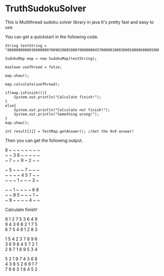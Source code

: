 # TruthSudokuSolver
This is Multithread sudoku solver library in java
It's pretty fast and easy to use.

You can get a quickstart in the following code.

	String testString = "800000000003600000070090200050007000000045700000100030001000068008500010090000400";
	
	SudokuMap map = new SudokuMap(testString);
		
	boolean useThread = false;
			
	map.show();
			
	map.calculate(useThread);
			
	if(map.isFinish()){
		System.out.println("Calculate finish!");
	}
	else{
		System.out.println("Calculate not finish!");
		System.out.println("Something wrong!");
	}
	map.show();
	
	int result[][] = TestMap.getAnswer(); //Get the 9x9 answer!

Then you can get the following output.

  8  ~  ~   ~  ~  ~   ~  ~  ~  
  ~  ~  3   6  ~  ~   ~  ~  ~  
  ~  7  ~   ~  9  ~   2  ~  ~  

  ~  5  ~   ~  ~  7   ~  ~  ~  
  ~  ~  ~   ~  4  5   7  ~  ~  
  ~  ~  ~   1  ~  ~   ~  3  ~  

  ~  ~  1   ~  ~  ~   ~  6  8  
  ~  ~  8   5  ~  ~   ~  1  ~  
  ~  9  ~   ~  ~  ~   4  ~  ~  

Calculate finish!

  8  1  2   7  5  3   6  4  9  
  9  4  3   6  8  2   1  7  5  
  6  7  5   4  9  1   2  8  3  

  1  5  4   2  3  7   8  9  6  
  3  6  9   8  4  5   7  2  1  
  2  8  7   1  6  9   5  3  4  

  5  2  1   9  7  4   3  6  8  
  4  3  8   5  2  6   9  1  7  
  7  9  6   3  1  8   4  5  2  
